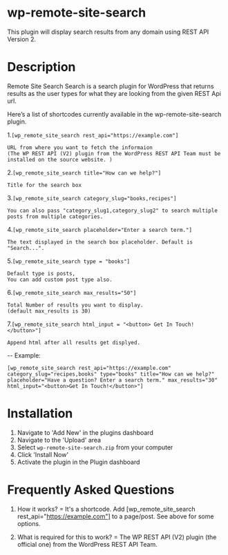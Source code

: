 # wp-remote-site-search
This plugin will display search results from any domain using REST API Version 2.


# Description 
Remote Site Search Search is a search plugin for WordPress that returns results as the user types for what they are looking from the given REST Api url.


Here’s a list of shortcodes currently available in the wp-remote-site-search plugin.

1.`[wp_remote_site_search rest_api="https://example.com"]`

	URL from where you want to fetch the informaion
	(The WP REST API (V2) plugin from the WordPress REST API Team must be installed on the source website. )

2.`[wp_remote_site_search title="How can we help?"]`

	Title for the search box

3.`[wp_remote_site_search category_slug="books,recipes"]`

	You can also pass "category_slug1,category_slug2" to search multiple posts from multiple categories.

4.`[wp_remote_site_search placeholder="Enter a search term."]`

	The text displayed in the search box placeholder. Default is "Search...".

5.`[wp_remote_site_search type = "books"]`

	Default type is posts,
	You can add custom post type also.

6.`[wp_remote_site_search max_results="50"]`

	Total Number of results you want to display.
	(default max_results is 30)

7.`[wp_remote_site_search html_input = "<button> Get In Touch!</button>"]`

	Append html after all results get displyed.
--
Example:

`[wp_remote_site_search rest_api="https://example.com" category_slug="recipes,books" type="books" title="How can we help?" placeholder="Have a question? Enter a search term." max_results="30" html_input="<button>Get In Touch!</button>"]`

# Installation

1. Navigate to 'Add New' in the plugins dashboard
2. Navigate to the 'Upload' area
3. Select `wp-remote-site-search.zip` from your computer
4. Click 'Install Now'
5. Activate the plugin in the Plugin dashboard

# Frequently Asked Questions

1. How it works? =
It's a shortcode. Add [wp_remote_site_search rest_api="https://example.com"] to a page/post. See above for some options.

2. What is required for this to work? =
The WP REST API (V2) plugin (the official one) from the WordPress REST API Team.

